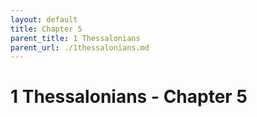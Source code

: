 ```yaml
---
layout: default
title: Chapter 5
parent_title: 1 Thessalonians
parent_url: ./1thessalonians.md
---
```


# 1 Thessalonians - Chapter 5
